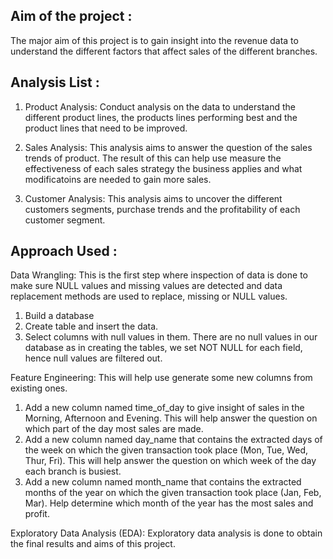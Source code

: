 Aim of the project :
-------------------
The major aim of this project is to gain insight into the revenue data to understand the different factors that affect sales of the different branches.

Analysis List :
--------------
1. Product Analysis: 
Conduct analysis on the data to understand the different product lines, the products lines performing best and the product lines that need to be improved.

2. Sales Analysis: 
This analysis aims to answer the question of the sales trends of product. The result of this can help use measure the effectiveness of each sales strategy the business applies and what modificatoins are needed to gain more sales.

3. Customer Analysis: 
This analysis aims to uncover the different customers segments, purchase trends and the profitability of each customer segment.

Approach Used :
-------------
Data Wrangling: This is the first step where inspection of data is done to make sure NULL values and missing values are detected and data replacement methods are used to replace, missing or NULL values.
 1. Build a database
 2. Create table and insert the data.
 3. Select columns with null values in them. There are no null values in our database as in creating the tables, we set NOT NULL for each field, hence null values are filtered out.

Feature Engineering: This will help use generate some new columns from existing ones.
 1. Add a new column named time_of_day to give insight of sales in the Morning, Afternoon and Evening. This will help answer the question on which part of the day most sales are made.
 2. Add a new column named day_name that contains the extracted days of the week on which the given transaction took place (Mon, Tue, Wed, Thur, Fri). This will help answer the question on which week of the day each branch is busiest.
 3. Add a new column named month_name that contains the extracted months of the year on which the given transaction took place (Jan, Feb, Mar). Help determine which month of the year has the most sales and profit.

Exploratory Data Analysis (EDA): Exploratory data analysis is done to obtain the final results and aims of this project.
